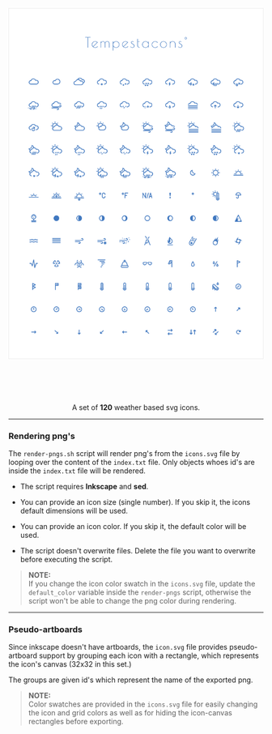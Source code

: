 <div align="center">
    <img vspace="70" src="preview.png"></img>
    
A set of **120** weather based svg icons.
</div>

---

### Rendering png's

The `render-pngs.sh` script will render png's from the `icons.svg` file by looping over the content of the `index.txt` file. Only objects whoes id's are inside the `index.txt` file will  be rendered.

* The script requires **Inkscape** and **sed**.

* You can provide an icon size (single number). If you skip it, the icons default dimensions will be used.

* You can provide an icon color. If you skip it, the default color will be used.

* The script doesn't overwrite files. Delete the file you want to overwrite before executing the script.

> **NOTE:**  
> If you change the icon color swatch in the `icons.svg` file, update the `default_color` variable inside the `render-pngs` script, otherwise the script won't be able to change the png color during rendering.

---

### Pseudo-artboards

Since inkscape doesn't have artboards, the `icon.svg` file provides pseudo-artboard support by grouping each icon with a rectangle, which represents the icon's canvas (32x32 in this set.)

The groups are given id's which represent the name of the exported png.

> **NOTE:**  
> Color swatches are provided in the `icons.svg` file for easily changing the icon and grid colors as well as for hiding the icon-canvas rectangles before exporting.
